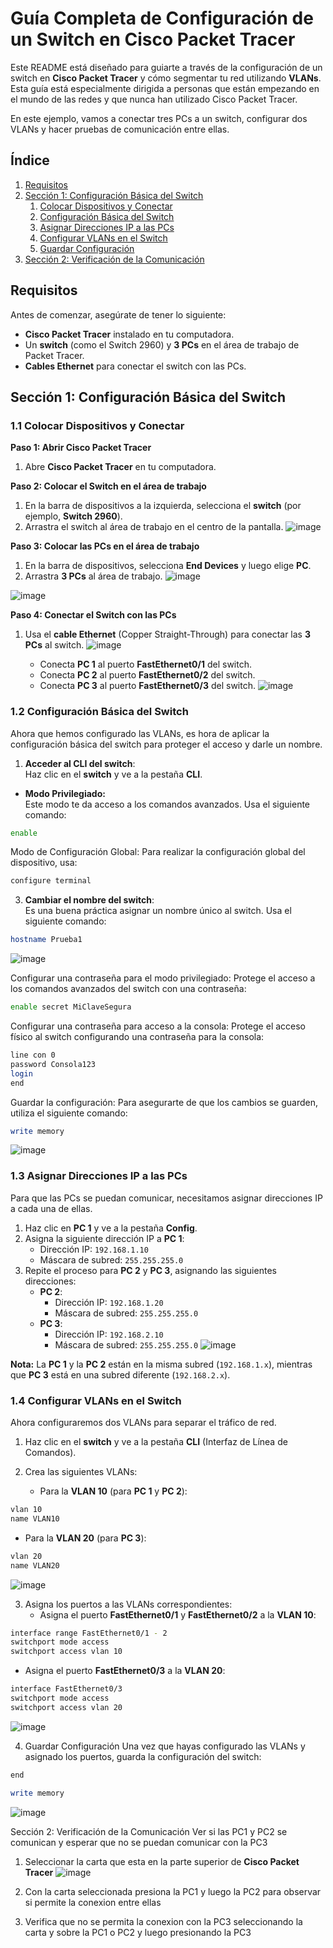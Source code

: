 # Guía Completa de Configuración de un Switch en Cisco Packet Tracer

Este README está diseñado para guiarte a través de la configuración de un switch en **Cisco Packet Tracer** y cómo segmentar tu red utilizando **VLANs**. Esta guía está especialmente dirigida a personas que están empezando en el mundo de las redes y que nunca han utilizado Cisco Packet Tracer.

En este ejemplo, vamos a conectar tres PCs a un switch, configurar dos VLANs y hacer pruebas de comunicación entre ellas.

## Índice
1. [Requisitos](#requisitos)
2. [Sección 1: Configuración Básica del Switch](#sección-1-configuración-básica-del-switch)
    1. [Colocar Dispositivos y Conectar](#11-colocar-dispositivos-y-conectar)
    2. [Configuración Básica del Switch](#12-configuración-básica-del-switch)
    3. [Asignar Direcciones IP a las PCs](#13-asignar-direcciones-ip-a-las-pcs)
    4. [Configurar VLANs en el Switch](#14-configurar-vlans-en-el-switch)
    5. [Guardar Configuración](#15-guardar-configuración)
3. [Sección 2: Verificación de la Comunicación](#sección-2-verificación-de-la-comunicación)

## Requisitos

Antes de comenzar, asegúrate de tener lo siguiente:
- **Cisco Packet Tracer** instalado en tu computadora.
- Un **switch** (como el Switch 2960) y **3 PCs** en el área de trabajo de Packet Tracer.
- **Cables Ethernet** para conectar el switch con las PCs.

## Sección 1: Configuración Básica del Switch

### 1.1 Colocar Dispositivos y Conectar

**Paso 1: Abrir Cisco Packet Tracer**
1. Abre **Cisco Packet Tracer** en tu computadora.

**Paso 2: Colocar el Switch en el área de trabajo**
1. En la barra de dispositivos a la izquierda, selecciona el **switch** (por ejemplo, **Switch 2960**).
2. Arrastra el switch al área de trabajo en el centro de la pantalla.
![image](https://github.com/user-attachments/assets/f18b379d-feca-4d07-9b6e-7fb60e18890d)

**Paso 3: Colocar las PCs en el área de trabajo**
1. En la barra de dispositivos, selecciona **End Devices** y luego elige **PC**.
2. Arrastra **3 PCs** al área de trabajo.
![image](https://github.com/user-attachments/assets/536c8496-1940-4d67-9753-c34fabeaa9e8)

![image](https://github.com/user-attachments/assets/f151e354-6e47-47a4-bcfe-274dfb4092e8)

**Paso 4: Conectar el Switch con las PCs**
1. Usa el **cable Ethernet** (Copper Straight-Through) para conectar las **3 PCs** al switch.
![image](https://github.com/user-attachments/assets/0f46a8ce-6ac7-4a85-8f0c-902830fa6c85)

   - Conecta **PC 1** al puerto **FastEthernet0/1** del switch.
   - Conecta **PC 2** al puerto **FastEthernet0/2** del switch.
   - Conecta **PC 3** al puerto **FastEthernet0/3** del switch.
![image](https://github.com/user-attachments/assets/9082a049-ddde-4a0c-aedd-98996fc5c54c)

### 1.2 Configuración Básica del Switch

Ahora que hemos configurado las VLANs, es hora de aplicar la configuración básica del switch para proteger el acceso y darle un nombre.

1. **Acceder al CLI del switch**:  
   Haz clic en el **switch** y ve a la pestaña **CLI**.

- **Modo Privilegiado:**  
  Este modo te da acceso a los comandos avanzados. Usa el siguiente comando:
  
```bash
enable
```
Modo de Configuración Global:
Para realizar la configuración global del dispositivo, usa:

```bash
configure terminal
```
    
3. **Cambiar el nombre del switch**:  
   Es una buena práctica asignar un nombre único al switch. Usa el siguiente comando:
```bash
hostname Prueba1
```
![image](https://github.com/user-attachments/assets/b57dbe4d-070d-4585-ac02-46cc53a3396b)

  Configurar una contraseña para el modo privilegiado:
Protege el acceso a los comandos avanzados del switch con una contraseña:

```bash
enable secret MiClaveSegura
```

  Configurar una contraseña para acceso a la consola:
Protege el acceso físico al switch configurando una contraseña para la consola:

```bash
line con 0
password Consola123
login
end
```

  Guardar la configuración:
Para asegurarte de que los cambios se guarden, utiliza el siguiente comando:

```bash
write memory
```
![image](https://github.com/user-attachments/assets/019d07db-b892-42e0-bd74-214369c5c8aa)

### 1.3 Asignar Direcciones IP a las PCs

Para que las PCs se puedan comunicar, necesitamos asignar direcciones IP a cada una de ellas.

1. Haz clic en **PC 1** y ve a la pestaña **Config**.
2. Asigna la siguiente dirección IP a **PC 1**:
   - Dirección IP: `192.168.1.10`
   - Máscara de subred: `255.255.255.0`
3. Repite el proceso para **PC 2** y **PC 3**, asignando las siguientes direcciones:
   - **PC 2**:
     - Dirección IP: `192.168.1.20`
     - Máscara de subred: `255.255.255.0`
   - **PC 3**:
     - Dirección IP: `192.168.2.10`
     - Máscara de subred: `255.255.255.0`
![image](https://github.com/user-attachments/assets/015f764d-5866-4aef-9ed0-6cbb75270bab)

**Nota:** La **PC 1** y la **PC 2** están en la misma subred (`192.168.1.x`), mientras que **PC 3** está en una subred diferente (`192.168.2.x`).

### 1.4 Configurar VLANs en el Switch

Ahora configuraremos dos VLANs para separar el tráfico de red.

1. Haz clic en el **switch** y ve a la pestaña **CLI** (Interfaz de Línea de Comandos).

2. Crea las siguientes VLANs:
   - Para la **VLAN 10** (para **PC 1** y **PC 2**):
```bash
vlan 10
name VLAN10
```

   - Para la **VLAN 20** (para **PC 3**):
```bash
vlan 20
name VLAN20
```
![image](https://github.com/user-attachments/assets/45547ef6-34dd-43fb-810b-3085c2ecdbbc)

3. Asigna los puertos a las VLANs correspondientes:
   - Asigna el puerto **FastEthernet0/1** y **FastEthernet0/2** a la **VLAN 10**:
```bash
interface range FastEthernet0/1 - 2
switchport mode access
switchport access vlan 10
```

   - Asigna el puerto **FastEthernet0/3** a la **VLAN 20**:
```bash
interface FastEthernet0/3
switchport mode access
switchport access vlan 20
```
![image](https://github.com/user-attachments/assets/57009da7-27d2-415e-b324-230b59d2f7fc)

  4. Guardar Configuración
    Una vez que hayas configurado las VLANs y asignado los puertos, guarda la configuración del switch:

```bash
end
```
```bash
write memory
```
![image](https://github.com/user-attachments/assets/a77716d9-bbec-48f8-ae55-e87590d1cdea)

Sección 2: Verificación de la Comunicación
  Ver si las PC1 y PC2 se comunican y esperar que no se puedan comunicar con la PC3

  1. Seleccionar la carta que esta en la parte superior de **Cisco Packet Tracer**
![image](https://github.com/user-attachments/assets/6ec3116f-e464-481a-8156-c071f04b5419)

  2. Con la carta seleccionada presiona la PC1 y luego la PC2 para observar si permite la conexion entre ellas

  3. Verifica que no se permita la conexion con la PC3 seleccionando la carta y sobre la PC1 o PC2 y luego presionando la PC3
